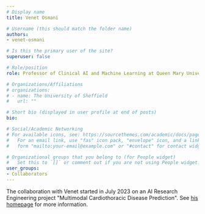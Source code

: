 ```yaml
---
# Display name
title: Venet Osmani

# Username (this should match the folder name)
authors:
- venet-osmani

# Is this the primary user of the site?
superuser: false

# Role/position
role: Professor of Clinical AI and Machine Learning at Queen Mary University of Londo

# Organizations/Affiliations
# organizations:
# - name: The University of Sheffield
#   url: ""

# Short bio (displayed in user profile at end of posts)
bio:

# Social/Academic Networking
# For available icons, see: https://sourcethemes.com/academic/docs/page-builder/#icons
#   For an email link, use "fas" icon pack, "envelope" icon, and a link in the
#   form "mailto:your-email@example.com" or "#contact" for contact widget.

# Organizational groups that you belong to (for People widget)
#   Set this to `[]` or comment out if you are not using People widget.
user_groups:
- Collaborators
---
```


The collaboration with Venet started in July 2023 on an AI Research Engineering project "Multimodal Cardiothoracic Disease Prediction". See [his homepage](https://venetosmani.com/research/) for more information.